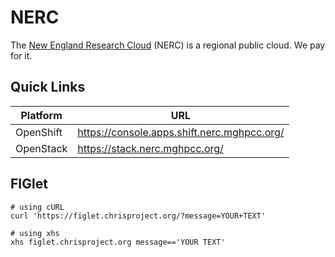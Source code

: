 # NERC

The [New England Research Cloud](https://nerc.mghpcc.org/) (NERC) is a regional public cloud.
We pay for it.

## Quick Links

| Platform  | URL                                         |
|-----------|---------------------------------------------|
| OpenShift | https://console.apps.shift.nerc.mghpcc.org/ |
| OpenStack | https://stack.nerc.mghpcc.org/              |

## FIGlet

```shell
# using cURL
curl 'https://figlet.chrisproject.org/?message=YOUR+TEXT'

# using xhs
xhs figlet.chrisproject.org message=='YOUR TEXT'
```
